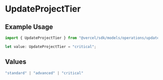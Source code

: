 # UpdateProjectTier

## Example Usage

```typescript
import { UpdateProjectTier } from "@vercel/sdk/models/operations/updateproject.js";

let value: UpdateProjectTier = "critical";
```

## Values

```typescript
"standard" | "advanced" | "critical"
```